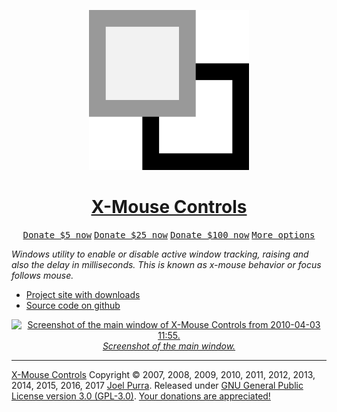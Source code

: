 <p align="center">
  <a href="https://joelpurra.com/projects/X-Mouse_Controls/"><img src="./docs/Design/02/Images/icon/xmouse-controls-2048x2048.png" width="256" height="256" alt="X-Mouse Controls logotype, an active window below a greyed out window." /></a></p>

<h1 align="center">
  <a href="https://joelpurra.com/projects/X-Mouse_Controls/">X-Mouse Controls</a>
</h1>

<p class="donate" align="center">
  <a href="https://joelpurra.com/donate/proceed/?amount=5&currency=usd"><kbd>Donate $5 now</kbd></a>
  <a href="https://joelpurra.com/donate/proceed/?amount=25&currency=usd"><kbd>Donate $25 now</kbd></a>
  <a href="https://joelpurra.com/donate/proceed/?amount=100&currency=usd&invoice=true"><kbd>Donate $100 now</kbd></a>
  <a href="https://joelpurra.com/donate/"><kbd>More options</kbd></a>
</p>

*Windows utility to enable or disable active window tracking, raising and also the delay in milliseconds. This is known as x-mouse behavior or focus follows mouse.*

- [Project site with downloads](https://joelpurra.com/projects/X-Mouse_Controls/)
- [Source code on github](https://github.com/joelpurra/xmouse-controls)

<p align="center">
  <a href="https://joelpurra.com/projects/X-Mouse_Controls/"><img src="https://joelpurra.com/projects/X-Mouse_Controls/Screenshots/x-mouse_controls_main_window_2010-04-03_1155_01.png" alt="Screenshot of the main window of X-Mouse Controls from 2010-04-03 11:55." /><br />
  <em>Screenshot of the main window.</em></a>
</p>



---



[X-Mouse Controls](https://joelpurra.com/projects/X-Mouse_Controls/) Copyright &copy; 2007, 2008, 2009, 2010, 2011, 2012, 2013, 2014, 2015, 2016, 2017 [Joel Purra](https://joelpurra.com/). Released under [GNU General Public License version 3.0 (GPL-3.0)](https://www.gnu.org/licenses/gpl.html). [Your donations are appreciated!](https://joelpurra.com/donate/)
